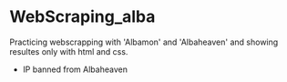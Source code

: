 # WebScraping_alba

Practicing webscrapping with 'Albamon' and 'Albaheaven' and showing resultes only with html and css.

- IP banned from Albaheaven
